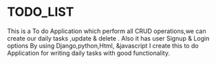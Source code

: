 # TODO_LIST
This is a To do Application which perform all CRUD operations,we can create our daily tasks ,update & delete .
Also it has user Signup & Login options
By using Django,python,Html, &javascript I create this to do Application for writing daily tasks with good functionality.

 
